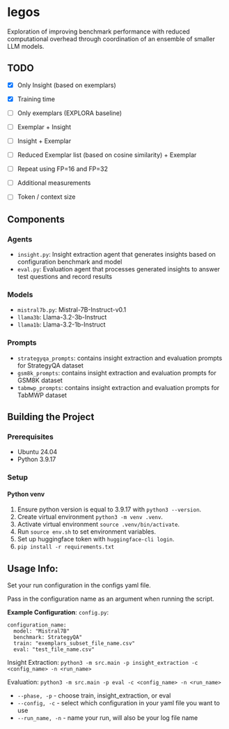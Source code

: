 # legos

Exploration of improving benchmark performance with reduced computational overhead through coordination of an ensemble of smaller LLM models.

## TODO
- [x] Only Insight (based on exemplars)
- [x] Training time
- [ ] Only exemplars (EXPLORA baseline)
- [ ] Exemplar + Insight 
- [ ] Insight + Exemplar 
- [ ] Reduced Exemplar list (based on cosine similarity) + Exemplar
- [ ] Repeat using FP=16 and FP=32
- [ ] Additional measurements
- [ ] Token / context size


## Components
### Agents
* `insight.py`: Insight extraction agent that generates insights based on configuration benchmark and model
* `eval.py`: Evaluation agent that processes generated insights to answer test questions and record results

### Models
* `mistral7b.py`: Mistral-7B-Instruct-v0.1
* `llama3b`: Llama-3.2-3b-Instruct
* `llama1b`: Llama-3.2-1b-Instruct

### Prompts
* `strategyqa_prompts`: contains insight extraction and evaluation prompts for StrategyQA dataset
* `gsm8k_prompts`: contains insight extraction and evaluation prompts for GSM8K dataset
* `tabmwp_prompts`: contains insight extraction and evaluation prompts for TabMWP dataset

## Building the Project

### Prerequisites
* Ubuntu 24.04
* Python 3.9.17

### Setup

#### Python venv
1. Ensure python version is equal to 3.9.17 with `python3 --version`.
2. Create virtual environment `python3 -m venv .venv`.
3. Activate virtual environment `source .venv/bin/activate`.
4. Run `source env.sh` to set environment variables.
5. Set up huggingface token with `huggingface-cli login`.
6. `pip install -r requirements.txt`

## Usage Info:
Set your run configuration in the configs yaml file.

Pass in the configuration name as an argument when running the script.

**Example Configuration**:
`config.py`:
```
configuration_name:
  model: "Mistral7B"
  benchmark: StrategyQA"
  train: "exemplars_subset_file_name.csv"
  eval: "test_file_name.csv"
```

Insight Extraction: `python3 -m src.main -p insight_extraction -c <config_name> -n <run_name>`

Evaluation: `python3 -m src.main -p eval -c <config_name> -n <run_name>`

* `--phase, -p` - choose train, insight_extraction, or eval
* `--config, -c` - select which configuration in your yaml file you want to use
* `--run_name, -n` - name your run, will also be your log file name